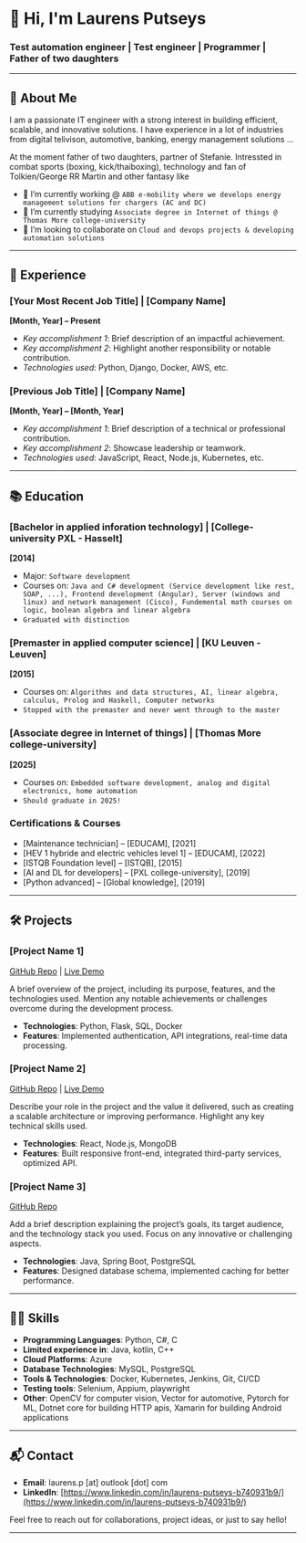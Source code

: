 # 👋 Hi, I'm Laurens Putseys

### Test automation engineer | Test engineer | Programmer | Father of two daughters

---

## 🚀 About Me

I am a passionate IT engineer with a strong interest in building efficient, scalable, and innovative solutions. 
I have experience in a lot of industries from digital telivison, automotive, banking, energy management solutions ...

At the moment father of two daughters, partner of Stefanie. Intressted in combat sports (boxing, kick/thaiboxing), technology and fan of Tolkien/George RR Martin and other fantasy like 

- 🔭 I’m currently working @ `ABB e-mobility where we develops energy management solutions for chargers (AC and DC)`
- 🌱 I’m currently studying `Associate degree in Internet of things @ Thomas More college-university`
- 👯 I’m looking to collaborate on `Cloud and devops projects & developing automation solutions`

---

## 💼 Experience

### **[Your Most Recent Job Title]** | [Company Name]  
**[Month, Year] – Present**

- *Key accomplishment 1*: Brief description of an impactful achievement.
- *Key accomplishment 2*: Highlight another responsibility or notable contribution.
- *Technologies used*: Python, Django, Docker, AWS, etc.

### **[Previous Job Title]** | [Company Name]  
**[Month, Year] – [Month, Year]**

- *Key accomplishment 1*: Brief description of a technical or professional contribution.
- *Key accomplishment 2*: Showcase leadership or teamwork.
- *Technologies used*: JavaScript, React, Node.js, Kubernetes, etc.

---

## 📚 Education

### **[Bachelor in applied inforation technology]** | [College-university PXL - Hasselt]  
**[2014]**

- Major: `Software development`
- Courses on: `Java and C# development (Service development like rest, SOAP, ...), Frontend development (Angular), Server (windows and linux) and network management (Cisco), Fundemental math courses on logic, boolean algebra and linear algebra`
- `Graduated with distinction`

### **[Premaster in applied computer science]** | [KU Leuven - Leuven]  
**[2015]**

- Courses on: `Algorithms and data structures, AI, linear algebra, calculus, Prolog and Haskell, Computer networks`
- `Stopped with the premaster and never went through to the master`

### **[Associate degree in Internet of things]** | [Thomas More college-university]  
**[2025]**

- Courses on: `Embedded software development, analog and digital electronics, home automation`
- `Should graduate in 2025!`

### **Certifications & Courses**
- [Maintenance technician] – [EDUCAM], [2021]
- [HEV 1 hybride and electric vehicles level 1] – [EDUCAM], [2022]
- [ISTQB Foundation level] – [ISTQB], [2015]
- [AI and DL for developers] – [PXL college-university], [2019]
- [Python advanced] – [Global knowledge], [2019]
---

## 🛠️ Projects

### **[Project Name 1]**  
[GitHub Repo](https://github.com/yourusername/yourproject) | [Live Demo](https://yourprojectlive.com)

A brief overview of the project, including its purpose, features, and the technologies used. Mention any notable achievements or challenges overcome during the development process.

- **Technologies**: Python, Flask, SQL, Docker
- **Features**: Implemented authentication, API integrations, real-time data processing.

### **[Project Name 2]**  
[GitHub Repo](https://github.com/yourusername/yourproject2) | [Live Demo](https://yourproject2live.com)

Describe your role in the project and the value it delivered, such as creating a scalable architecture or improving performance. Highlight any key technical skills used.

- **Technologies**: React, Node.js, MongoDB
- **Features**: Built responsive front-end, integrated third-party services, optimized API.

### **[Project Name 3]**  
[GitHub Repo](https://github.com/yourusername/yourproject3)

Add a brief description explaining the project’s goals, its target audience, and the technology stack you used. Focus on any innovative or challenging aspects.

- **Technologies**: Java, Spring Boot, PostgreSQL
- **Features**: Designed database schema, implemented caching for better performance.

---

## 🧑‍💻 Skills

- **Programming Languages**: Python, C#, C
- **Limited experience in**: Java, kotlin, C++
- **Cloud Platforms**: Azure
- **Database Technologies**: MySQL, PostgreSQL
- **Tools & Technologies**: Docker, Kubernetes, Jenkins, Git, CI/CD
- **Testing tools**: Selenium, Appium, playwright
- **Other**: OpenCV for computer vision, Vector for automotive, Pytorch for ML, Dotnet core for building HTTP apis, Xamarin for building Android applications

---

## 📬 Contact

- **Email**: laurens.p [at] outlook [dot] com
- **LinkedIn**: [https://www.linkedin.com/in/laurens-putseys-b740931b9/](https://www.linkedin.com/in/laurens-putseys-b740931b9/)

Feel free to reach out for collaborations, project ideas, or just to say hello!

---
